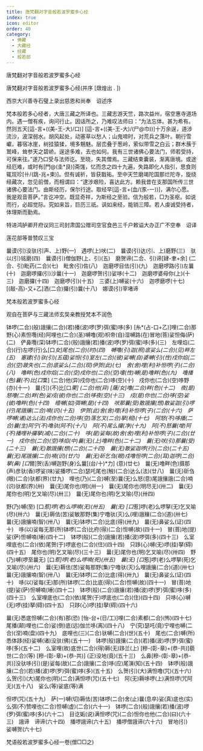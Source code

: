```yaml
---
title: 唐梵翻对字音般若波罗蜜多心经
index: true
icon: editor
order: 40
category:
  - 佛藏
  - 大藏经
  - 经藏
  - 般若部
---
```


  唐梵翻对字音般若波罗蜜多心经  

唐梵翻对字音般若波罗蜜多心经(并序 [燉煌出 . ])  

西京大兴善寺石璧上录出慈恩和尚奉　诏述序  

梵本般若多心经者，大唐三藏之所译也。三藏志游天竺，路次益州，宿空惠寺道场内。遇一僧有疾，询问行止。因话所之，乃难叹法师曰：“为法忘体。甚为希有。然则五天[這-言+((美-王-大)/口)] [這-言+((美-王-大)/(尸@巾))]十万余逞，道涉流沙，波深弱水。胡风起处，动塞草以愁人；山鬼啼时，对荒兵之落叶。朝行雪巘，暮宿冰崖，树挂猿猱，境多魑魅。层峦叠于葱岭，萦似带雪之白云；群木蔟于鹫峰，耸参天之碧峤。逞途多难，去也如何。我有三世诸佛心要法门，师若受持，可保来往。”遂乃口受与法师讫。至晓，失其僧焉。三藏结束囊装，渐离唐境。或途经厄难，或时有[門@(圭*艮)]斋馐，忆而念之四十九遍，失路即化人指引，思食则辄现珍[卄/(跳-兆+束)]。但有诚祈，皆获戬祐。至中天竺磨竭陀国那烂陀寺，旋绕经藏次，忽见前僧，而相谓曰：“逮涉艰险，喜达此方。赖我昔在支那国所传三世诸佛心要法门。由斯经历，保尔行途。取经早[這-言+(血/(豕-一))]，满尔心愿。我是观音菩萨。”言讫冲空。既显奇祥，为斯经之至验。信为般若，□为圣枢。如说而行，必超觉际。究如来旨，巨历三祇。讽如来经，能销三障。若人虔诚受持者，体理斯而勤焉。  

特进鸿胪卿开府议同三司封肃国公赠司空官食邑三千户敕谥大办正广不空奉　诏译  

莲花部等普赞叹三宝  

曩谟(引)没驮(引声、上)野(一)　遇啰(上)吠(二)　曩谟(引)达(引、上)磨野(三)　驮以(引)铭磨(四)　曩谟(引)僧伽野(上、引)(五)　磨贺谛(二合、引)谛[肄-聿+余] (二合、引)毗药(二合)(七)　毗舍(引)佐(八)　迦磨啰目佉(引)(九)　迦磨啰路(引)左曩(十)　迦磨啰攞(引)沙曩(十一)　迦磨啰贺(引)娑哆(十二)　迦磨啰婆母你(上)(十三)　迦磨攞(十四)　迦磨啰(引)(十五)　三婆(上)嚩娑(十六)　迦啰磨啰(十七)　[(敲-高)-又+乙]洒(二合)攞(引)曩(十八)　娜谟(引)宰堵谛  

梵本般若波罗蜜多心经  

观自在菩萨与三藏法师玄奘亲教授梵本不润色  

钵啰(二合)(般)誐攘(二合)(若)播(波)啰(罗)弭(蜜)哆(多) [糸*(占-口+乙)]哩(二合)那野(心)素怛囕(经)阿哩也(二合)(圣)嚩噜(观)枳帝(自)湿嚩路(在)冒地(菩)娑怛侮(萨)(二)　俨鼻囕(深)钵啰(二合)(般)誐攘(若)播(波)啰(罗)弭(蜜)哆(多)(三)　左哩焰(二合)(行)左啰(行)么[口*女]尾也(二合)(时)(四)　嚩噜(引)迦(照)底娑么(二合)(见)畔左(五)　塞建(引)驮(引)(五蕴)娑怛(引)室左(二合)(彼)娑嚩(自)婆嚩(引)(性)戍你焰(二合)(空)跛失也(二合)底娑么(二合)(现)伊贺(此)(七)　舍(舍)哩(利)补怛啰(子)(二合)(八)　噜畔(色)戍你焰(二合)(空)戍你也(二合)(空)嚏(性)嚩(是)噜畔(色)(九)　噜播(色)曩(不)比[口*栗] (二合)他(异)戍你也(二合)哆(空)(十)　戍你也(二合)(空)哆野(亦)(十一)　曩(引)(不)比[口*栗] (二合)他(异) [薩/女]噜(二合)畔(色)(十二)　夜(是)怒噜(二合)畔(色)娑戍(彼)你也(二合)哆夜(空)(十三)　戍(是)你也(二合)哆(空)娑(彼)噜畔(色)(十四)　曀嚩(如)弭嚩(是)(十四)　吠那曩(受)散誐攘(想)散娑迦(引)啰(行)尾誐攘(二合)喃(识)(十五)　伊贺(此)舍(舍)哩(利)补怛啰(子)(二合)(十六)　萨啰嚩(诸)达么(法)戍你也(二合)哆(空)落乞叉(二合)拏(相)(十七)　阿怒(不)哆播(二合)曩(生)阿宁(不)噜驮(阿不)(十八)　阿(不)尾么攞(净)(十九)　阿(不)怒曩(增)阿(不)播哩补攞拏(减)(二合)(二十)　哆(是)娑每(故)舍(舍)哩(利)补怛啰(子)(二合)(廿一)　戍你也(二合)(空)哆焰(中)曩(无)(上)噜畔(色)(二十二)　曩(无)吠(引)那曩(受)(二十三)　曩(无)散誐攘(想)(二合)(二十四)　曩(无)散娑迦啰(行)(二合)(二十五)　曩(无)尾誐攘(二合)喃(识)(廿六)　曩(无)斫乞刍(眼)戍噜怛啰(二合)(耳)迦啰(二合)拏(鼻) [口*爾]贺(舌)嚩迦野(身)么曩[(台/十)*力] (意)(廿七)　曩(无)噜畔(色)摄那(声)彦驮(香)啰娑(味)娑播啰(二合)瑟吒尾也(触)(二合)达么(法)(廿八)　曩(无)斫刍(眼)(二合)驮都(界)(廿九)　哩也(乃)(二合)嚩(至)曩(无)么怒(意)尾誐攘誐(二合)喃(识)驮都(界)(卅)　曩(无)尾你也(明)(卅一)　曩(无)尾你也(明尽无)(卅二)　曩(无)尾你也(明)乞叉喻(尽)(卅三)　曩(无)尾你也(明)乞叉喻(尽)(卅四)  

野(乃)嚩(至) [口*惹]啰(老)么啰喃(无)(卅五)　曩(无) [口*惹]啰(老)么啰拏(无)乞叉喻(尽)(卅六)　曩(无)耨佉(苦)娑敏那野(集)宁噜驮(灭)么(哩)誐穰(二合)(道)(卅七)　曩(无)誐攘喃(智)(卅八)　曩(无)钵啰(二合)比底(得)(卅九)　曩(无)鼻娑么(证)(四十)　哆(以)娑每无那(所)钵啰(二合)比府(得)(二合)怛嚩(故)(四十一)　冒(菩)地(提)娑(萨)怛嚩喃(埵)(四十二)　钵啰(般)(二合)誐攘(若)播(波)啰弭(多)(四十三)　么室哩底也(二合)(依)尾贺(于)啰底也(二合)(住)(四十四)　只跢(心)嚩(无)啰(挂)拏(碍)(四十五)　尾你也(明)乞叉喻(尽)(三十三)　曩(无)尾你也(明)乞叉喻(尽)(卅四)　野(乃)嚩(啰至曩无) [口*惹]啰(老)么啰喃(死)(卅五)　曩(无) [口*惹]啰(老)么啰拏(死)乞叉喻(尽)(卅六)　曩(无)耨佉(苦)娑每那野(集)宁噜驮(灭)么哩誐攘(二合)(道)(卅七)　曩(无)誐攘喃(智)(卅八)　曩(无)钵啰(二合)比底(得)(卅九)　曩(无)鼻娑么(证)(四十)　哆(以)娑每(无)那(所)钵啰(二合)比底(得)(二合)怛嚩(故)(四十一)　冒(菩)地(提)娑(萨)怛嚩喃(埵)(四十二)　钵啰(般)(二合)誐攘(若)播(波)啰(罗)弭(蜜)哆(多)(四十三)　么室哩底也(二合)(依)尾贺(于)啰底也(二合)(住)(四十四)　只哆(心)嚩(无)啰(挂)拏(碍)(四十五)　只跢(心)啰(挂)拏(碍)(四十六)  

曩(无)悉底怛嚩(二合)(有)那(恐) [怡-台+(日/工)]哩(二合)素都(二合)(怖)(四十七)　尾播(颠)哩也(二合)娑(倒)底(远)伽兰哆(离)(四十八)　宁(究)瑟吒(竟)宁哩也嚩(二合)(涅)喃(盘)(四十九)　底哩也(三)(二合)驮嚩(二合)(世)(五十)　尾也(二合)嚩(所)悉体跢(经)娑嚩(诸)没驮(佛)(五十一)　钵啰(般)誐攘(二合)(若)播(波)啰(罗)弭(蜜)哆(多)(五十二)　么室哩(故)底世(二合)(得)耨(无)跢兰(上) [糝-(彰-章)+(恭-共)]藐世(二合)(等) [糝-(彰-章)+(恭-共)] (正)没地(竟)(五十三)　么鼻[糝-(彰-章)+(恭-共)]没驮哆(引)(是)娑每(故)(二合)誐攘(二合)哆(应)尾演(知)(五十四)　钵啰(般)誐攘(二合)(若)播(波)啰(罗)弭(蜜)哆(多)(五十五)　么贺(引)(大)满怛噜(咒)(五十六)　么贺(引)(大)尾你也(明)(二合)满怛啰(咒)(五十七)　阿(无)耨哆啰(上)满怛啰(咒阿无)(五十八)　娑么(等)娑底(等)满  

怛啰(咒)(五十九)　萨(一)嚩(切)耨佉(苦)钵啰(二合)舍(止)曩(息卒)娑(真)底也(实)么弭(不)赞哩也(二合)怛嚩(虚)(二合)(六十一)　钵啰(二合)(般)誐攘(若)播(波)啰(罗)弭(蜜)哆(多)(六十二)　目讫姤(说)满怛啰(咒)(二合)怛你也他(二合)(曰)(六十三)　誐谛　谛谛(六十四)　播啰誐谛(六十五)　播啰僧誐谛(六十六)　冒地(引)　娑嚩贺(六十七)  

梵语般若波罗蜜多心经一卷(僧□□之)  
